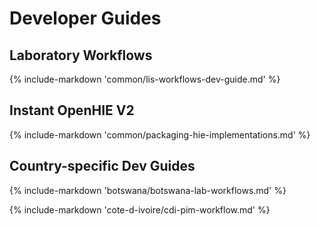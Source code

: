# Developer Guides

## Laboratory Workflows

{% include-markdown 'common/lis-workflows-dev-guide.md' %}

## Instant OpenHIE V2

{% include-markdown 'common/packaging-hie-implementations.md' %}

## Country-specific Dev Guides

{% include-markdown 'botswana/botswana-lab-workflows.md' %}

{% include-markdown 'cote-d-ivoire/cdi-pim-workflow.md' %}






